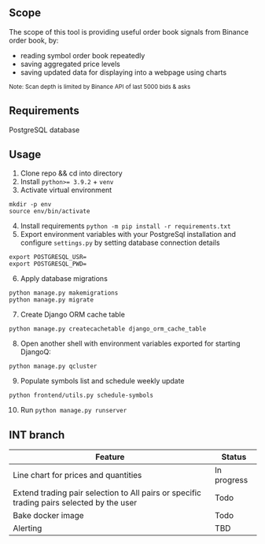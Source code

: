 ## Scope
The scope of this tool is providing useful order book signals from Binance order book, by:
- reading symbol order book repeatedly
- saving aggregated price levels
- saving updated data for displaying into a webpage using charts

<sub>Note: Scan depth is limited by Binance API of last 5000 bids & asks</sub>

## Requirements
PostgreSQL database


## Usage
1. Clone repo && cd into directory
2. Install `python>= 3.9.2` + `venv`
3. Activate virtual environment
```
mkdir -p env
source env/bin/activate
```
4. Install requirements `python -m pip install -r requirements.txt`
5. Export environment variables with your PostgreSql installation and configure `settings.py` by setting database connection details
```
export POSTGRESQL_USR=
export POSTGRESQL_PWD=
```
6. Apply database migrations
```
python manage.py makemigrations
python manage.py migrate
```
7. Create Django ORM cache table
```
python manage.py createcachetable django_orm_cache_table
```
8. Open another shell with environment variables exported for starting DjangoQ:
```
python manage.py qcluster
```
9. Populate symbols list and schedule weekly update
```
python frontend/utils.py schedule-symbols
```
10. Run `python manage.py runserver`


## INT branch
| Feature      | Status |
| ----------- | ----------- |
| Line chart for prices and quantities      | In progress       |
| Extend trading pair selection to All pairs or specific trading pairs selected by the user   | Todo        |
| Bake docker image       | Todo       |
| Alerting     | TBD       |
